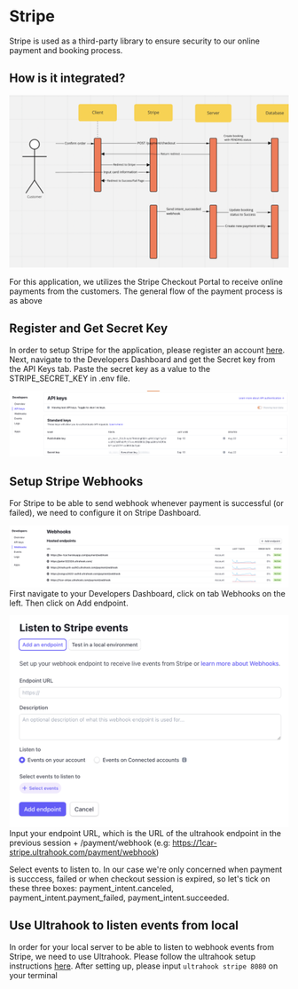 # Stripe

Stripe is used as a third-party library to ensure security to our online payment and booking process.

## How is it integrated?

![stripe_flow.png](stripe_flow.png)

For this application, we utilizes the Stripe Checkout Portal to receive online payments from the customers. The general flow of the payment process is as above
## Register and Get Secret Key

In order to setup Stripe for the application, please register an account [here](https://stripe.com/). Next, navigate to the Developers Dashboard and get the Secret key from the API Keys tab. Paste the secret key as a value to the STRIPE_SECRET_KEY in .env file.

![stripe_secret_key.png](stripe_secret_key.png)

## Setup Stripe Webhooks

For Stripe to be able to send webhook whenever payment is successful (or failed), we need to configure it on Stripe Dashboard.

![stripe_webhook_dashboard.png](stripe_webhook_dashboard.png)
First navigate to your Developers Dashboard, click on tab Webhooks on the left. Then click on Add endpoint.

![stripe_add_endpoint.png](stripe_add_endpoint.png)
Input your endpoint URL, which is the URL of the ultrahook endpoint in the previous session + /payment/webhook (e.g: https://1car-stripe.ultrahook.com/payment/webhook)

Select events to listen to. In our case we're only concerned when payment is succcess, failed or when checkout session is expired, so let's tick on these three boxes: payment_intent.canceled, payment_intent.payment_failed, payment_intent.succeeded.

## Use Ultrahook to listen events from local

In order for your local server to be able to listen to webhook events from Stripe, we need to use Ultrahook. Please follow the ultrahook setup instructions [here](https://www.ultrahook.com/). After setting up, please input `ultrahook stripe 8080` on your terminal